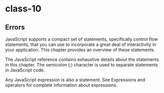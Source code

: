 # class-10
## Errors

JavaScript supports a compact set of statements, specifically control flow statements, that you can use to incorporate a great deal of interactivity in your application. This chapter provides an overview of these statements.

The JavaScript reference contains exhaustive details about the statements in this chapter. The semicolon (;) character is used to separate statements in JavaScript code.

Any JavaScript expression is also a statement. See Expressions and operators for complete information about expressions.